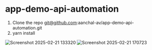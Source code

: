 # app-demo-api-automation

1. Clone the repo git@github.com:aanchal-av/app-demo-api-automation.git
2. yarn install

![Screenshot 2025-02-21 133320](https://github.com/user-attachments/assets/b42da411-6190-43be-a6b4-8de83f835185)
![Screenshot 2025-02-21 170723](https://github.com/user-attachments/assets/7e17d752-8f0b-452a-9634-eefec5626565)
